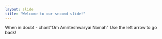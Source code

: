 ```yaml
---
layout: slide
title: "Welcome to our second slide!"
---
```

When in doubt - chant"Om Amriteshwaryai Namah"
Use the left arrow to go back!
